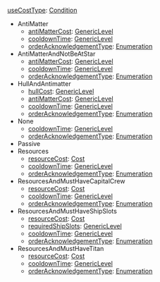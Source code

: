 
[useCostType](RebellionuseCostType.md): [Condition](Condition.md)
  * AntiMatter
    * [antiMatterCost](RebellionGenericLevel.md): [GenericLevel](GenericLevel.md)
    * [cooldownTime](RebellionGenericLevel.md): [GenericLevel](GenericLevel.md)
    * [orderAcknowledgementType](RebellionorderAcknowledgementType.md): [Enumeration](Enumeration.md)
  * AntiMatterAndNotBeAtStar
    * [antiMatterCost](RebellionGenericLevel.md): [GenericLevel](GenericLevel.md)
    * [cooldownTime](RebellionGenericLevel.md): [GenericLevel](GenericLevel.md)
    * [orderAcknowledgementType](RebellionorderAcknowledgementType.md): [Enumeration](Enumeration.md)
  * HullAndAntimatter
    * [hullCost](RebellionGenericLevel.md): [GenericLevel](GenericLevel.md)
    * [antiMatterCost](RebellionGenericLevel.md): [GenericLevel](GenericLevel.md)
    * [cooldownTime](RebellionGenericLevel.md): [GenericLevel](GenericLevel.md)
    * [orderAcknowledgementType](RebellionorderAcknowledgementType.md): [Enumeration](Enumeration.md)
  * None
    * [cooldownTime](RebellionGenericLevel.md): [GenericLevel](GenericLevel.md)
    * [orderAcknowledgementType](RebellionorderAcknowledgementType.md): [Enumeration](Enumeration.md)
  * Passive
  * Resources
    * [resourceCost](RebellionCost.md): [Cost](Cost.md)
    * [cooldownTime](RebellionGenericLevel.md): [GenericLevel](GenericLevel.md)
    * [orderAcknowledgementType](RebellionorderAcknowledgementType.md): [Enumeration](Enumeration.md)
  * ResourcesAndMustHaveCapitalCrew
    * [resourceCost](RebellionCost.md): [Cost](Cost.md)
    * [cooldownTime](RebellionGenericLevel.md): [GenericLevel](GenericLevel.md)
    * [orderAcknowledgementType](RebellionorderAcknowledgementType.md): [Enumeration](Enumeration.md)
  * ResourcesAndMustHaveShipSlots
    * [resourceCost](RebellionCost.md): [Cost](Cost.md)
    * [requiredShipSlots](RebellionGenericLevel.md): [GenericLevel](GenericLevel.md)
    * [cooldownTime](RebellionGenericLevel.md): [GenericLevel](GenericLevel.md)
    * [orderAcknowledgementType](RebellionorderAcknowledgementType.md): [Enumeration](Enumeration.md)
  * ResourcesAndMustHaveTitan
    * [resourceCost](RebellionCost.md): [Cost](Cost.md)
    * [cooldownTime](RebellionGenericLevel.md): [GenericLevel](GenericLevel.md)
    * [orderAcknowledgementType](RebellionorderAcknowledgementType.md): [Enumeration](Enumeration.md)